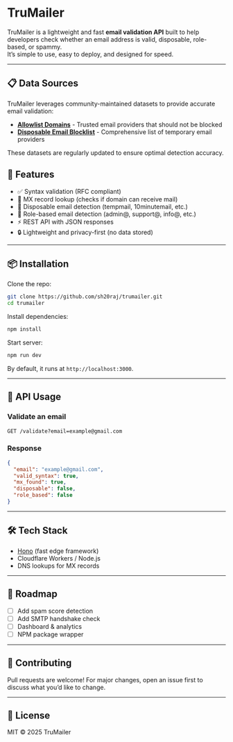 # TruMailer

TruMailer is a lightweight and fast **email validation API** built to help developers check whether an email address is valid, disposable, role-based, or spammy.  
It’s simple to use, easy to deploy, and designed for speed.

---
## 📋 Data Sources

TruMailer leverages community-maintained datasets to provide accurate email validation:

- **[Allowlist Domains](https://github.com/disposable-email-domains/disposable-email-domains/blob/main/allowlist.conf)** - Trusted email providers that should not be blocked
- **[Disposable Email Blocklist](https://github.com/disposable-email-domains/disposable-email-domains/blob/main/disposable_email_blocklist.conf)** - Comprehensive list of temporary email providers

These datasets are regularly updated to ensure optimal detection accuracy.

## 🚀 Features
- ✅ Syntax validation (RFC compliant)
- 📨 MX record lookup (checks if domain can receive mail)
- 🛑 Disposable email detection (tempmail, 10minutemail, etc.)
- 👥 Role-based email detection (admin@, support@, info@, etc.)
- ⚡ REST API with JSON responses
- 🔒 Lightweight and privacy-first (no data stored)

---

## 📦 Installation

Clone the repo:

```bash
git clone https://github.com/sh20raj/trumailer.git
cd trumailer
````

Install dependencies:

```bash
npm install
```

Start server:

```bash
npm run dev
```

By default, it runs at `http://localhost:3000`.

---

## 🔌 API Usage

### Validate an email

```http
GET /validate?email=example@gmail.com
```

### Response

```json
{
  "email": "example@gmail.com",
  "valid_syntax": true,
  "mx_found": true,
  "disposable": false,
  "role_based": false
}
```

---

## 🛠 Tech Stack

* [Hono](https://hono.dev/) (fast edge framework)
* Cloudflare Workers / Node.js
* DNS lookups for MX records

---

## 📌 Roadmap

* [ ] Add spam score detection
* [ ] Add SMTP handshake check
* [ ] Dashboard & analytics
* [ ] NPM package wrapper

---

## 🤝 Contributing

Pull requests are welcome!
For major changes, open an issue first to discuss what you’d like to change.

---

## 📄 License

MIT © 2025 TruMailer
